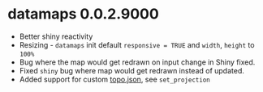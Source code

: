 # datamaps 0.0.2.9000

* Better shiny reactivity
* Resizing - `datamaps` init default `responsive = TRUE` and `width`, `height` to `100%`
* Bug where the map would get redrawn on input change in Shiny fixed.
* Fixed `shiny` bug where map would get redrawn instead of updated.
* Added support for custom [topo.json](https://github.com/topojson/topojson), see `set_projection`
